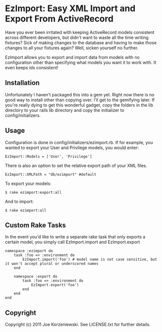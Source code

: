 # EzImport: Easy XML Import and Export From ActiveRecord

Have you ever been irritated with keeping ActiveRecord models consistent across different developers, but didn't want to waste all the time writing fixtures? Sick of making changes to the database and having to make those changes to all your fixtures again? Well, sicken yourself no further.

EzImport allows you to export and import data from models with no configuration other than specifying what models you want it to work with. It even keeps ids consistent!

## Installation

Unfortunately I haven't packaged this into a gem yet. Right now there is no good way to install other than copying over. I'll get to the gemifying later. If you're really dying to get this wonderful gadget, copy the folders in the lib directory to your rails lib directory and copy the initializer to config/initializers. 

## Usage

Configuration is done in config/initializers/ezimport.rb. If for example, you wanted to export your User and Privilege models, you would enter:

	EzImport::Models = ['User', 'Privilege']
	
There is also an option to set the relative export path of your XML files.

	EzImport::XMLPath = "db/ezimport" #default 
	
To export your models:

	$ rake ezimport:export:all

And to import:

	$ rake ezimport:all
	
## Custom Rake Tasks

In the event you'd like to write a separate rake task that only exports a certain model, you simply call EzImport.import and EzImport.export

	namespace :ezimport do
		task :foo => :environment do
			EzImport.import('foo') # model name is not case sensitive, but it won't accept plural or underscored names
		end
		
		namespace :export do
			task :foo => :environment do
				EzImport.export('foo')
			end
		end
	end

## Copyright

Copyright (c) 2011 Joe Korzeniewski. See LICENSE.txt for
further details.

